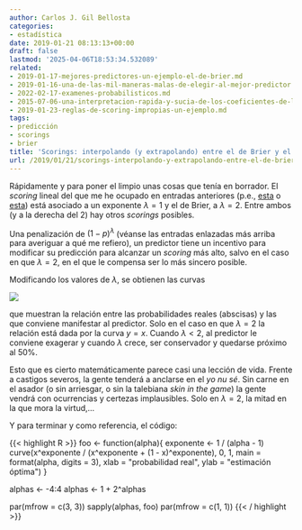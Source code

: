 ```yaml
---
author: Carlos J. Gil Bellosta
categories:
- estadística
date: 2019-01-21 08:13:13+00:00
draft: false
lastmod: '2025-04-06T18:53:34.532089'
related:
- 2019-01-17-mejores-predictores-un-ejemplo-el-de-brier.md
- 2019-01-16-una-de-las-mil-maneras-malas-de-elegir-al-mejor-predictor.md
- 2022-02-17-examenes-probabilisticos.md
- 2015-07-06-una-interpretacion-rapida-y-sucia-de-los-coeficientes-de-la-regresion-logistica.md
- 2019-01-23-reglas-de-scoring-impropias-un-ejemplo.md
tags:
- predicción
- scorings
- brier
title: 'Scorings: interpolando (y extrapolando) entre el de Brier y el lineal'
url: /2019/01/21/scorings-interpolando-y-extrapolando-entre-el-de-brier-y-el-lineal/
---
```


Rápidamente y para poner el limpio unas cosas que tenía en borrador. El _scoring_ lineal del que me he ocupado en entradas anteriores (p.e., [esta](https://datanalytics.com/2019/01/17/mejores-predictores-un-ejemplo-el-de-brier/) o [esta](https://datanalytics.com/2019/01/16/una-de-las-mil-maneras-malas-de-elegir-al-mejor-predictor/)) está asociado a un exponente $\lambda = 1$ y el de Brier, a $\lambda = 2$. Entre ambos (y a la derecha del 2) hay otros _scorings_ posibles.

Una penalización de $(1-p)^\lambda$ (véanse las entradas enlazadas más arriba para averiguar a qué me refiero), un predictor tiene un incentivo para modificar su predicción para alcanzar un _scoring_ más alto, salvo en el caso en que $\lambda = 2$, en el que le compensa ser lo más sincero posible.

Modificando los valores de $\lambda$, se obtienen las curvas

![](/wp-uploads/2019/01/scorings.png#center)

que muestran la relación entre las probabilidades reales (abscisas) y las que conviene manifestar al predictor. Solo en el caso en que $\lambda = 2$ la relación está dada por la curva $y = x$. Cuando $\lambda < 2$, al predictor le conviene exagerar y cuando $\lambda$ crece, ser conservador y quedarse próximo al 50%.

Esto que es cierto matemáticamente parece casi una lección de vida. Frente a castigos severos, la gente tenderá a anclarse en el _yo nu sé_. Sin carne en el asador (o sin arriesgar, o sin la talebiana _skin in the game_) la gente vendrá con ocurrencias y certezas implausibles. Solo en $\lambda = 2$, la mitad en la que mora la virtud,...

Y para terminar y como referencia, el código:

{{< highlight R >}}
foo <- function(alpha){
  exponente <- 1 / (alpha - 1)
  curve(x^exponente / (x^exponente + (1 - x)^exponente), 0, 1,
        main = format(alpha, digits = 3),
        xlab = "probabilidad real",
        ylab = "estimación óptima")
}

alphas <- -4:4
alphas <- 1 + 2^alphas

par(mfrow = c(3, 3))
sapply(alphas, foo)
par(mfrow = c(1, 1))
{{< / highlight >}}